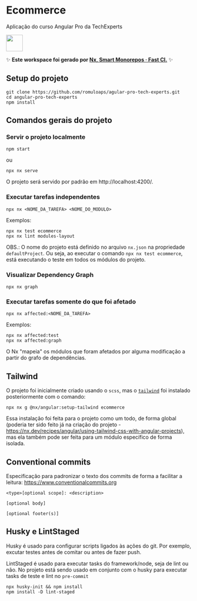 # Ecommerce

Aplicação do curso Angular Pro da TechExperts

<a alt="Nx logo" href="https://nx.dev" target="_blank" rel="noreferrer"><img src="https://raw.githubusercontent.com/nrwl/nx/master/images/nx-logo.png" width="45"></a>

✨ **Este workspace foi gerado por [Nx, Smart Monorepos · Fast CI.](https://nx.dev)** ✨

## Setup do projeto

```
git clone https://github.com/romuloaps/agular-pro-tech-experts.git
cd angular-pro-tech-experts
npm install
```

## Comandos gerais do projeto

### Servir o projeto localmente

```
npm start
```

ou

```
npx nx serve
```

O projeto será servido por padrão em http://localhost:4200/.

### Executar tarefas independentes

```
npx nx <NOME_DA_TAREFA> <NOME_DO_MODULO>
```

Exemplos:

```
npx nx test ecommerce
npx nx lint modules-layout
```

OBS.: O nome do projeto está definido no arquivo `nx.json` na propriedade `defaultProject`. Ou seja, ao executar o comando `npx nx test ecommerce`, está executando o teste em todos os módulos do projeto.

### Visualizar Dependency Graph

```
npx nx graph
```

### Executar tarefas somente do que foi afetado

```
npx nx affected:<NOME_DA_TAREFA>
```

Exemplos:

```
npx nx affected:test
npx nx affected:graph
```

O Nx "mapeia" os módulos que foram afetados por alguma modificação a partir do grafo de dependências.

## Tailwind

O projeto foi inicialmente criado usando o `scss`, mas o [`tailwind`](https://tailwindcss.com/) foi instalado posteriormente com o comando:

```
npx nx g @nx/angular:setup-tailwind ecommerce
```

Essa instalação foi feita para o projeto como um todo, de forma global (poderia ter sido feito já na criação do projeto - https://nx.dev/recipes/angular/using-tailwind-css-with-angular-projects), mas ela também pode ser feita para um módulo específico de forma isolada.

## Conventional commits

Especificação para padronizar o texto dos commits de forma a facilitar a leitura:
https://www.conventionalcommits.org

```
<type>[optional scope]: <description>

[optional body]

[optional footer(s)]
```

## Husky e LintStaged

Husky é usado para configurar scripts ligados às ações do git. Por exemplo, excutar testes antes de comitar ou antes de fazer push.

LintStaged é usado para executar tasks do framework/node, seja de lint ou não. No projeto está sendo usado em conjunto com o husky para executar tasks de teste e lint no `pre-commit`

```
npx husky-init && npm install
npm install -D lint-staged
```
